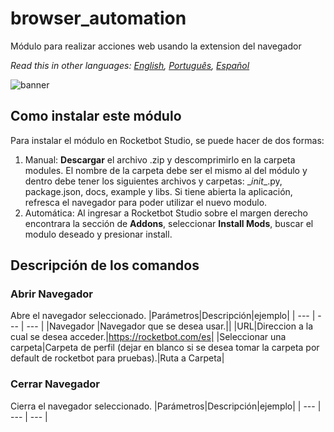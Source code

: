 



# browser_automation
  
Módulo para realizar acciones web usando la extension del navegador  

*Read this in other languages: [English](Manual_browser_automation.md), [Português](Manual_browser_automation.pr.md), [Español](Manual_browser_automation.es.md)*
  
![banner](imgs/Banner_browser_automation.png)
## Como instalar este módulo
  
Para instalar el módulo en Rocketbot Studio, se puede hacer de dos formas:
1. Manual: __Descargar__ el archivo .zip y descomprimirlo en la carpeta modules. El nombre de la carpeta debe ser el mismo al del módulo y dentro debe tener los siguientes archivos y carpetas: \__init__.py, package.json, docs, example y libs. Si tiene abierta la aplicación, refresca el navegador para poder utilizar el nuevo modulo.
2. Automática: Al ingresar a Rocketbot Studio sobre el margen derecho encontrara la sección de **Addons**, seleccionar **Install Mods**, buscar el modulo deseado y presionar install.  


## Descripción de los comandos

### Abrir Navegador
  
Abre el navegador seleccionado.
|Parámetros|Descripción|ejemplo|
| --- | --- | --- |
|Navegador |Navegador que se desea usar.||
|URL|Direccion a la cual se desea acceder.|https://rocketbot.com/es|
|Seleccionar una carpeta|Carpeta de perfil (dejar en blanco si se desea tomar la carpeta por default de rocketbot para pruebas).|Ruta a Carpeta|

### Cerrar Navegador
  
Cierra el navegador seleccionado.
|Parámetros|Descripción|ejemplo|
| --- | --- | --- |
